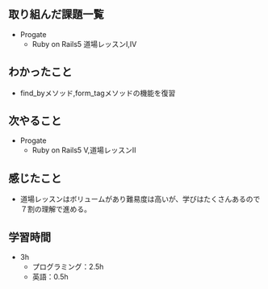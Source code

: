 ## 取り組んだ課題一覧
- Progate
  - Ruby on Rails5 道場レッスンⅠ,Ⅳ
## わかったこと
- find_byメソッド,form_tagメソッドの機能を復習
## 次やること
- Progate
  - Ruby on Rails5 Ⅴ,道場レッスンⅡ
## 感じたこと
- 道場レッスンはボリュームがあり難易度は高いが、学びはたくさんあるので７割の理解で進める。
## 学習時間
- 3h
  - プログラミング：2.5h
  - 英語：0.5h